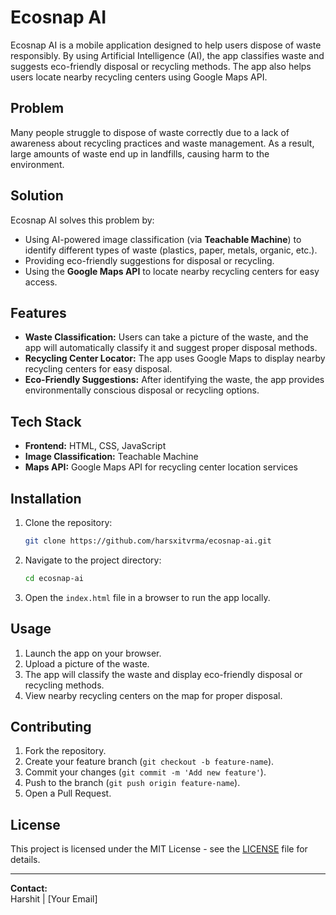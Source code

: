 
# Ecosnap AI

Ecosnap AI is a mobile application designed to help users dispose of waste responsibly. By using Artificial Intelligence (AI), the app classifies waste and suggests eco-friendly disposal or recycling methods. The app also helps users locate nearby recycling centers using Google Maps API.

## Problem

Many people struggle to dispose of waste correctly due to a lack of awareness about recycling practices and waste management. As a result, large amounts of waste end up in landfills, causing harm to the environment.

## Solution

Ecosnap AI solves this problem by:

- Using AI-powered image classification (via **Teachable Machine**) to identify different types of waste (plastics, paper, metals, organic, etc.).
- Providing eco-friendly suggestions for disposal or recycling.
- Using the **Google Maps API** to locate nearby recycling centers for easy access.

## Features

- **Waste Classification:** Users can take a picture of the waste, and the app will automatically classify it and suggest proper disposal methods.
- **Recycling Center Locator:** The app uses Google Maps to display nearby recycling centers for easy disposal.
- **Eco-Friendly Suggestions:** After identifying the waste, the app provides environmentally conscious disposal or recycling options.

## Tech Stack

- **Frontend:** HTML, CSS, JavaScript
- **Image Classification:** Teachable Machine
- **Maps API:** Google Maps API for recycling center location services

## Installation

1. Clone the repository:
   ```bash
   git clone https://github.com/harsxitvrma/ecosnap-ai.git
   ```

2. Navigate to the project directory:
   ```bash
   cd ecosnap-ai
   ```

3. Open the `index.html` file in a browser to run the app locally.

## Usage

1. Launch the app on your browser.
2. Upload a picture of the waste.
3. The app will classify the waste and display eco-friendly disposal or recycling methods.
4. View nearby recycling centers on the map for proper disposal.

## Contributing

1. Fork the repository.
2. Create your feature branch (`git checkout -b feature-name`).
3. Commit your changes (`git commit -m 'Add new feature'`).
4. Push to the branch (`git push origin feature-name`).
5. Open a Pull Request.

## License

This project is licensed under the MIT License - see the [LICENSE](LICENSE) file for details.

---

**Contact:**  
Harshit | [Your Email]
